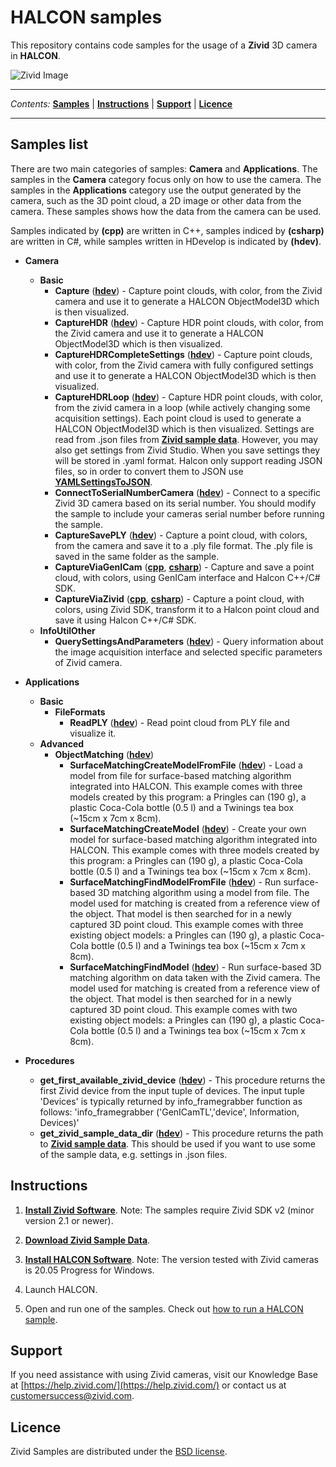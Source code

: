 ﻿# HALCON samples

This repository contains code samples for the usage of a **Zivid** 3D camera in **HALCON**.

![Zivid Image][header-image]

---

*Contents:*
[**Samples**](#Samples-list) |
[**Instructions**](#Instructions) |
[**Support**](#Support) |
[**Licence**](#Licence)

---

## Samples list

There are two main categories of samples: **Camera** and **Applications**. The samples in the **Camera** category focus only on how to use the camera. The samples in the **Applications** category use the output generated by the camera, such as the 3D point cloud, a 2D image or other data from the camera. These samples shows how the data from the camera can be used.

Samples indicated by **(cpp)** are written in C++, samples indiced by **(csharp)** are written in C#, while samples written in HDevelop is indicated by **(hdev)**.  

- **Camera**
  - **Basic**
    - **Capture** ([**hdev**][hdev-capture-url]) - Capture point clouds, with color, from the Zivid camera and use it to generate a HALCON ObjectModel3D which is then visualized.
    - **CaptureHDR** ([**hdev**][hdev-captureHDR-url]) - Capture HDR point clouds, with color, from the Zivid camera and use it to generate a HALCON ObjectModel3D which is then visualized.
    - **CaptureHDRCompleteSettings** ([**hdev**][hdev-captureHDRCompleteSettings-url]) - Capture point clouds, with color, from the Zivid camera with fully configured settings and use it to generate a HALCON ObjectModel3D which is then visualized.
    - **CaptureHDRLoop** ([**hdev**][hdev-captureHDRLoop-url]) - Capture HDR point clouds, with color,  from the zivid camera in a loop (while actively changing some acquisition settings). Each point cloud is used to generate a HALCON ObjectModel3D which is then visualized. Settings are read from .json files from [**Zivid sample data**][zivid-sample-data-url]. However, you may also get settings from Zivid Studio. When you save settings they will be stored in .yaml format. Halcon only support reading JSON files, so in order to convert them to JSON use [**YAMLSettingsToJSON**][YAMLSettingsToJSON-url].
    - **ConnectToSerialNumberCamera** ([**hdev**][hdev-connectToSerialNumberCamera-url]) - Connect to a specific Zivid 3D camera based on its serial number. You should modify the sample to include your cameras serial number before running the sample.
    - **CaptureSavePLY** ([**hdev**][hdev-captureSavePLY-url]) - Capture a point cloud, with colors, from the camera and save it to a .ply file format. The .ply file is saved in the same folder as the sample.
    - **CaptureViaGenICam** ([**cpp**][cpp-captureViaGenICam-url], [**csharp**](csharp-captureViaGenICam-url)) - Capture and save a point cloud, with colors, using GenICam interface and Halcon C++/C# SDK.
    - **CaptureViaZivid** ([**cpp**][cpp-captureViaZivid-url], [**csharp**](csharp-captureViaZivid-url)) - Capture a point cloud, with colors, using Zivid SDK, transform it to a Halcon point cloud and save it using Halcon C++/C# SDK.
  - **InfoUtilOther**
    - **QuerySettingsAndParameters** ([**hdev**][hdev-querySettingsAndParameters-url]) - Query information about the image acquisition interface and selected specific parameters of Zivid camera.

- **Applications**
  - **Basic**
    - **FileFormats**
      - **ReadPLY** ([**hdev**][hdev-readPLY-url]) - Read point cloud from PLY file and visualize it.
  - **Advanced**
    - **ObjectMatching** ([**hdev**][hdev-objectMatching-url])
      - **SurfaceMatchingCreateModelFromFile** ([**hdev**][hdev-surfaceMatchingCreateModelFromFile-url]) - Load a model from file for surface-based matching algorithm integrated into HALCON. This example comes with three models created by this program: a Pringles can (190 g), a plastic Coca-Cola bottle (0.5 l) and a Twinings tea box (~15cm x 7cm x 8cm).
      - **SurfaceMatchingCreateModel** ([**hdev**][hdev-surfaceMatchingCreateModel-url]) - Create your own model for surface-based matching algorithm integrated into HALCON. This example comes with three models created by this program: a Pringles can (190 g), a plastic Coca-Cola bottle (0.5 l) and a Twinings tea box (~15cm x 7cm x 8cm).
      - **SurfaceMatchingFindModelFromFile** ([**hdev**][hdev-surfaceMatchingFindModelFromFile-url]) - Run surface-based 3D matching algorithm using a model from file. The model used for matching is created from a reference view of the object. That model is then searched for in a newly captured 3D point cloud. This example comes with three existing object models: a Pringles can (190 g), a plastic Coca-Cola bottle (0.5 l) and a Twinings tea box (~15cm x 7cm x 8cm).
      - **SurfaceMatchingFindModel** ([**hdev**][hdev-surfaceMatchingFindModel-url]) - Run surface-based 3D matching algorithm on data taken with the Zivid camera. The model used for matching is created from a reference view of the object. That model is then searched for in a newly captured 3D point cloud. This example comes with two existing object models: a Pringles can (190 g), a plastic Coca-Cola bottle (0.5 l) and a Twinings tea box (~15cm x 7cm x 8cm).

- **Procedures**
  - **get_first_available_zivid_device** ([**hdev**][hdev-get_first_available_zivid_device-url]) - This procedure returns the first Zivid device from the input tuple of devices. The input tuple 'Devices' is typically returned by info_framegrabber function as follows: 'info_framegrabber ('GenICamTL','device', Information, Devices)'
  - **get_zivid_sample_data_dir** ([**hdev**][hdev-get_zivid_sample_data_dir-url]) - This procedure returns the path to [**Zivid sample data**][zivid-sample-data-url]. This should be used if you want to use some of the sample data, e.g. settings in .json files. 

## Instructions

1. [**Install Zivid Software**](https://www.zivid.com/downloads).
Note: The samples require Zivid SDK v2 (minor version 2.1 or newer).

2. [**Download Zivid Sample Data**](https://zivid.atlassian.net/wiki/spaces/ZividKB/pages/450363393/Sample+Data).

3. [**Install HALCON Software**](https://www.mvtec.com/products/halcon/).
Note: The version tested with Zivid cameras is 20.05 Progress for Windows.

4. Launch HALCON.

5. Open and run one of the samples. Check out [how to run a HALCON sample](https://zivid.atlassian.net/wiki/spaces/ZividKB/pages/427841/How+to+run+a+HALCON+sample).

## Support
If you need assistance with using Zivid cameras, visit our Knowledge Base at [https://help.zivid.com/](https://help.zivid.com/) or contact us at [customersuccess@zivid.com](mailto:customersuccess@zivid.com).

## Licence
Zivid Samples are distributed under the [BSD license](https://github.com/zivid/halcon-samples/blob/master/LICENSE).

[header-image]: https://www.zivid.com/hubfs/softwarefiles/images/zivid-generic-github-header.png
[hdev-capture-url]: source/hdev/Camera/Basic/Capture.hdev
[hdev-captureHDR-url]: source/hdev/Camera/Basic/CaptureHDR.hdev
[hdev-captureSavePLY-url]: source/hdev/Camera/Basic/CaptureSavePLY.hdev
[hdev-captureHDRCompleteSettings-url]: source/hdev/Camera/Basic/CaptureHDRCompleteSettings.hdev
[hdev-captureHDRLoop-url]: source/hdev/Camera/Basic/CaptureHDRLoop.hdev
[zivid-sample-data-url]: https://zivid.atlassian.net/wiki/spaces/ZividKB/pages/450363393/Sample+Data
[hdev-get_zivid_sample_data_dir-url]: source/hdev/Procedures/get_zivid_sample_data_dir.hdvp
[YAMLSettingsToJSON-url]: source/hdev/Camera/Basic/YAMLSettingsToJSON.py
[hdev-connectToSerialNumberCamera-url]: source/hdev/Camera/Basic/ConnectToSerialNumberCamera.hdev
[hdev-querySettingsAndParameters-url]: source/hdev/Camera/InfoUtilOther/QuerySettingsAndParameters.hdev
[hdev-readPLY-url]: source/hdev/Applications/Basic/FileFormats/ReadPLY.hdev
[hdev-objectMatching-url]: source/hdev/Applications/Advanced/ObjectMatching
[hdev-surfaceMatchingCreateModelFromFile-url]: source/hdev/Applications/Advanced/ObjectMatching/SurfaceMatchingCreateModelFromFile.hdev
[hdev-surfaceMatchingCreateModel-url]: source/hdev/Applications/Advanced/ObjectMatching/SurfaceMatchingCreateModel.hdev
[hdev-surfaceMatchingFindModelFromFile-url]: source/hdev/Applications/Advanced/ObjectMatching/SurfaceMatchingFindModelFromFile.hdev
[hdev-surfaceMatchingFindModel-url]: source/hdev/Applications/Advanced/ObjectMatching/SurfaceMatchingFindModel.hdev
[hdev-get_first_available_zivid_device-url]: source/hdev/Procedures/get_first_available_zivid_device.hdvp
[cpp-captureViaGenICam-url]: source/cpp/Camera/Basic/CaptureViaGenICam/CaptureViaGenICam.cpp
[cpp-captureViaZivid-url]: source/cpp/Camera/Basic/CaptureViaZivid/CaptureViaZivid.cpp
[csharp-captureViaGenICam-url]: source/csharp/Camera/Basic/CaptureViaGenICam
[csharp-captureViaZivid-url]: source/csharp/Camera/Basic/CaptureViaZivid
